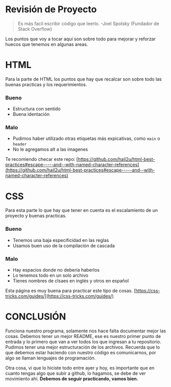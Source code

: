 
# Revisión de Proyecto 


> Es más facil escribir código que leerlo.
> -Joel Spolsky (Fundador de Stack Overflow)

Los puntos que voy a tocar aquí son sobre todo para mejorar y reforzar huecos que tenemos en algunas areas.

# HTML

Para la parte de HTML los puntos que hay que recalcar son sobre todo las buenas practicas y los requerimientos.

###  Bueno

- Estructura con sentido
- Buena identación

### Malo

- Pudimos haber utilizado otras etiquetas más expicativas, como `main` o `header`
- No le agregamos alt a las imagenes

Te recomiendo checar este repo:
[https://github.com/hail2u/html-best-practices#escape-----and--with-named-character-references](https://github.com/hail2u/html-best-practices#escape-----and--with-named-character-references)

# CSS

Para esta parte lo que hay que tener en cuenta es el escalamiento de un proyecto y buenas practicas.

### Bueno

- Tenemos una baja especificidad en las reglas
- Usamos buen uso de la compilación de cascada

### Malo

- Hay espacios donde no debería haberlos
- Lo tenemos todo en un solo archivo
- Tienes nombres de clsaes en inglés y otros en español

Esta página es muy buena para practicar este tipo de cosas.
[https://css-tricks.com/guides/](https://css-tricks.com/guides/)

# CONCLUSIÓN

Funciona nuestro programa, solamente nos hace falta documentar mejor las cosas.
Debemos tener un mejor README, ese es nuestro primer punto de entrada y lo primero que van a ver todos los que ingresan a tu repositorio.
Pudimos tener una mejor estructuración de los archivos.
Recuerda que lo que debemos estar haciendo con nuestro código es comunicarnos, por algo se llaman lenguajes de programación.

Otra cosa, vi que lo hiciste todo entre ayer y hoy, es importante que en cuanto tengas algo que subir a github, lo hagamos, se debe de ver movimiento ahí.
**Debemos de seguir practicando, vamos bien.**

